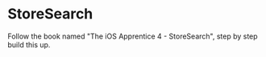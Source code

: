 # StoreSearch
Follow the book named "The iOS Apprentice 4 - StoreSearch", step by step build this up.
